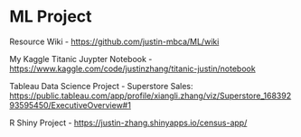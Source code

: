 # ML Project
Resource Wiki - https://github.com/justin-mbca/ML/wiki

My Kaggle Titanic Juypter Notebook - https://www.kaggle.com/code/justinzhang/titanic-justin/notebook

Tableau Data Science Project - Superstore Sales:  https://public.tableau.com/app/profile/xiangli.zhang/viz/Superstore_16839293595450/ExecutiveOverview#1

R Shiny Project - https://justin-zhang.shinyapps.io/census-app/
